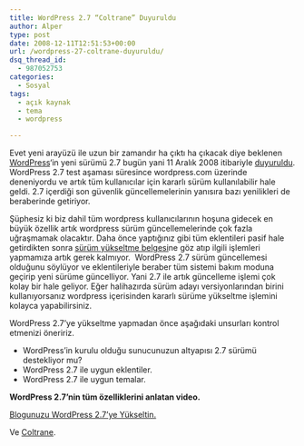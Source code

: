 ```yaml
---
title: WordPress 2.7 “Coltrane” Duyuruldu
author: Alper
type: post
date: 2008-12-11T12:51:53+00:00
url: /wordpress-27-coltrane-duyuruldu/
dsq_thread_id:
  - 987052753
categories:
  - Sosyal
tags:
  - açık kaynak
  - tema
  - wordpress

---
```

Evet yeni arayüzü ile uzun bir zamandır ha çıktı ha çıkacak diye beklenen [WordPress][1]&#8216;in yeni sürümü 2.7 bugün yani 11 Aralık 2008 itibariyle [duyuruldu][2]. WordPress 2.7 test aşaması süresince wordpress.com üzerinde deneniyordu ve artık tüm kullanıcılar için kararlı sürüm kullanılabilir hale geldi. 2.7 içerdiği son güvenlik güncellemelerinin yanısıra bazı yenilikleri de beraberinde getiriyor. <!--more-->

Şüphesiz ki biz dahil tüm wordpress kullanıcılarının hoşuna gidecek en büyük özellik artık wordpress sürüm güncellemelerinde çok fazla uğraşmamak olacaktır. Daha önce yaptığınız gibi tüm eklentileri pasif hale getirdikten sonra [sürüm yükseltme belgesi][3]ne göz atıp ilgili işlemleri yapmamıza artık gerek kalmıyor.  WordPress 2.7 sürüm güncellemesi olduğunu söylüyor ve eklentileriyle beraber tüm sistemi bakım moduna geçirip yeni sürüme güncelliyor. Yani 2.7 ile artık güncelleme işlemi çok kolay bir hale geliyor. Eğer halihazırda sürüm adayı versiyonlarından birini kullanıyorsanız wordpress içerisinden kararlı sürüme yükseltme işlemini kolayca yapabilirsiniz.

WordPress 2.7&#8217;ye yükseltme yapmadan önce aşağıdaki unsurları kontrol etmenizi öneririz.

  * WordPress&#8217;in kurulu olduğu sunucunuzun altyapısı 2.7 sürümü destekliyor mu?
  * WordPress 2.7 ile uygun eklentiler.
  * WordPress 2.7 ile uygun temalar. 

**WordPress 2.7&#8217;nin tüm özelliklerini anlatan video.**

<p style="text-align: center;">
</p>

[Blogunuzu WordPress 2.7&#8217;ye Yükseltin.][4]

Ve [Coltrane][5].

 [1]: http://www.wordpress-tr.com
 [2]: http://markjaquith.wordpress.com/2008/12/10/wordpress-27-now-available/
 [3]: http://www.wordpress-tr.com/belgeler/wordpress/wordpress-surum-yukseltme/
 [4]: http://www.wordpress-tr.com/indir/
 [5]: http://en.wikipedia.org/wiki/John_Coltrane